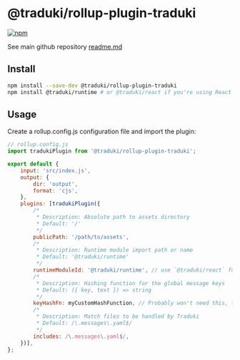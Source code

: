 # @traduki/rollup-plugin-traduki

[![npm](https://img.shields.io/npm/v/@traduki/rollup-plugin-traduki.svg)](https://www.npmjs.com/package/@traduki/rollup-plugin-traduki)

See main github repository [readme.md](https://github.com/havelaer/traduki)

## Install

```bash
npm install --save-dev @traduki/rollup-plugin-traduki
npm install @traduki/runtime # or @traduki/react if you're using React
```

## Usage

Create a rollup.config.js configuration file and import the plugin:

```js
// rollup.config.js
import tradukiPlugin from '@traduki/rollup-plugin-traduki';

export default {
    input: 'src/index.js',
    output: {
        dir: 'output',
        format: 'cjs',
    },
    plugins: [tradukiPlugin({
        /*
         * Description: Absolute path to assets directory
         * Default: '/'
         */
        publicPath: '/path/to/assets',
        /*
         * Description: Runtime module import path or name
         * Default: '@traduki/runtime'
         */
        runtimeModuleId: '@traduki/runtime', // use `@traduki/react` for React
        /*
         * Description: Hashing function for the global message keys
         * Default: ({ key, text }) => string
         */
        keyHashFn: myCustomHashFunction, // Probably won't need this, the default should be just fine
        /*
         * Description: Match files to be handled by Traduki
         * Default: /\.messages\.yaml$/
         */
        includes: /\.messages\.yaml$/,
    })],
};
```